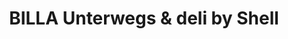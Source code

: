 ---
title: "BILLA Unterwegs & deli by Shell"
url: /nueziders/billa-unterwegs-und-deli-by-shell/
shop: Lebensmittel
---